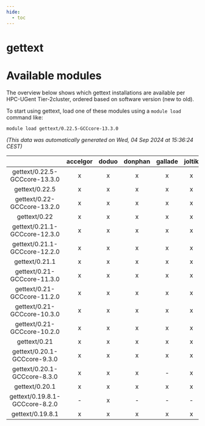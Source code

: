 ```yaml
---
hide:
  - toc
---
```


gettext
=======

# Available modules


The overview below shows which gettext installations are available per HPC-UGent Tier-2cluster, ordered based on software version (new to old).

To start using gettext, load one of these modules using a `module load` command like:

```shell
module load gettext/0.22.5-GCCcore-13.3.0
```

*(This data was automatically generated on Wed, 04 Sep 2024 at 15:36:24 CEST)*  

| |accelgor|doduo|donphan|gallade|joltik|shinx|skitty|
| :---: | :---: | :---: | :---: | :---: | :---: | :---: | :---: |
|gettext/0.22.5-GCCcore-13.3.0|x|x|x|x|x|x|x|
|gettext/0.22.5|x|x|x|x|x|x|x|
|gettext/0.22-GCCcore-13.2.0|x|x|x|x|x|x|x|
|gettext/0.22|x|x|x|x|x|x|x|
|gettext/0.21.1-GCCcore-12.3.0|x|x|x|x|x|x|x|
|gettext/0.21.1-GCCcore-12.2.0|x|x|x|x|x|x|x|
|gettext/0.21.1|x|x|x|x|x|x|x|
|gettext/0.21-GCCcore-11.3.0|x|x|x|x|x|x|x|
|gettext/0.21-GCCcore-11.2.0|x|x|x|x|x|x|x|
|gettext/0.21-GCCcore-10.3.0|x|x|x|x|x|-|x|
|gettext/0.21-GCCcore-10.2.0|x|x|x|x|x|-|x|
|gettext/0.21|x|x|x|x|x|x|x|
|gettext/0.20.1-GCCcore-9.3.0|x|x|x|x|x|-|x|
|gettext/0.20.1-GCCcore-8.3.0|x|x|x|-|x|-|x|
|gettext/0.20.1|x|x|x|x|x|-|x|
|gettext/0.19.8.1-GCCcore-8.2.0|-|x|-|-|-|-|-|
|gettext/0.19.8.1|x|x|x|x|x|-|x|
